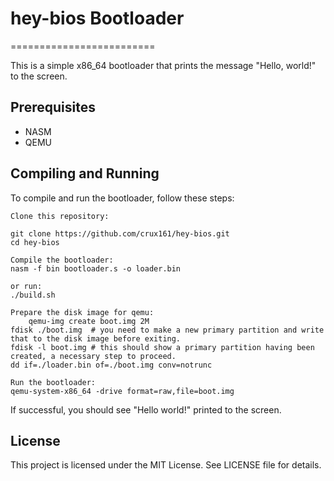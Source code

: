 # hey-bios Bootloader
=========================

This is a simple x86\_64 bootloader that prints the message "Hello, world!" to the screen.

## Prerequisites

- NASM
- QEMU

## Compiling and Running

To compile and run the bootloader, follow these steps:

    Clone this repository:

	git clone https://github.com/crux161/hey-bios.git
	cd hey-bios

    Compile the bootloader:
	nasm -f bin bootloader.s -o loader.bin

    or run:
	./build.sh

    Prepare the disk image for qemu:
    	qemu-img create boot.img 2M
	fdisk ./boot.img  # you need to make a new primary partition and write that to the disk image before exiting.
	fdisk -l boot.img # this should show a primary partition having been created, a necessary step to proceed.
	dd if=./loader.bin of=./boot.img conv=notrunc

    Run the bootloader:
	qemu-system-x86_64 -drive format=raw,file=boot.img
	

If successful, you should see "Hello world!" printed to the screen.


## License

This project is licensed under the MIT License. See LICENSE file for details.
